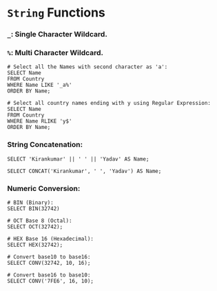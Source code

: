 # `String` Functions

### `_`: Single Character Wildcard.
### `%`: Multi Character Wildcard.

```mysql
# Select all the Names with second character as 'a':
SELECT Name 
FROM Country
WHERE Name LIKE '_a%' 
ORDER BY Name;

# Select all country names ending with y using Regular Expression:
SELECT Name
FROM Country
WHERE Name RLIKE 'y$' 
ORDER BY Name;
```      

### String Concatenation:

```mysql
SELECT 'Kirankumar' || ' ' || 'Yadav' AS Name;

SELECT CONCAT('Kirankumar', ' ', 'Yadav') AS Name;
```

### Numeric Conversion:

```mysql
# BIN (Binary):
SELECT BIN(32742)

# OCT Base 8 (Octal):
SELECT OCT(32742);

# HEX Base 16 (Hexadecimal):
SELECT HEX(32742);

# Convert base10 to base16:
SELECT CONV(32742, 10, 16);

# Convert base16 to base10:
SELECT CONV('7FE6', 16, 10);
```
